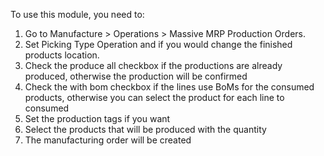 To use this module, you need to:

1.  Go to Manufacture \> Operations \> Massive MRP Production Orders.
2.  Set Picking Type Operation and if you would change the finished products location.
3.  Check the produce all checkbox if the productions are already produced, otherwise the production will be confirmed
4.  Check the with bom checkbox if the lines use BoMs for the consumed products, otherwise you can select the product for each line to consumed
5.  Set the production tags if you want
6.  Select the products that will be produced with the quantity
7.  The manufacturing order will be created
